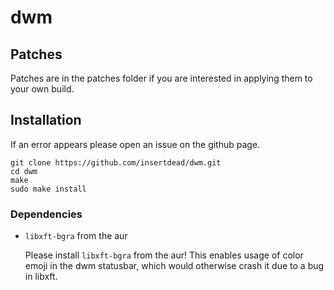 # dwm

## Patches
Patches are in the patches folder if you are interested in applying them to your
own build.

## Installation
If an error appears please open an issue on the github page.
```
git clone https://github.com/insertdead/dwm.git
cd dwm
make
sudo make install
```

### Dependencies
* `libxft-bgra` from the aur
  
  Please install `libxft-bgra` from the aur! This enables usage of color emoji
  in the dwm statusbar, which would otherwise crash it due to a bug in libxft.
